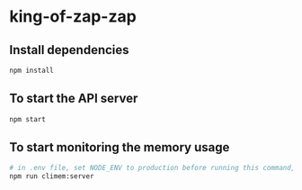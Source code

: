 # king-of-zap-zap

## Install dependencies

```bash
npm install
```

## To start the API server

```bash
npm start
```

## To start monitoring the memory usage

```bash
# in .env file, set NODE_ENV to production before running this command, otherwise it will not work because pino-pretty
npm run climem:server
```

